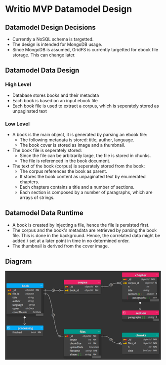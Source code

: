# Writio MVP Datamodel Design

## Datamodel Design Decisions

- Currently a NoSQL schema is targetted.
- The design is intended for MongoDB usage.
- Since MongoDB is assumed, GridFS is currently targetted for ebook file storage. This can change later.

## Datamodel Data Design

### High Level

- Database stores books and their metadata
- Each book is based on an input ebook file
- Each book file is used to extract a corpus, which is seperately stored as unpaginated text

### Low Level

- A book is the main object, it is generated by parsing an ebook file:
  - The following metadata is stored: title, author, language.
  - The book cover is stored as image and a thumbnail.
- The book file is seperately stored:
  - Since the file can be arbitrarily large, the file is stored in chunks.
  - The file is referenced in the book document.
- The text of the book (corpus) is seperately stored from the book:
  - The corpus references the book as parent.
  - It stores the book content as unpaginated text by enumerated chapters.
  - Each chapters contains a title and a number  of sections.
  - Each section is composed by a number of paragraphs, which are arrays of strings.

## Datamodel Data Runtime

- A book is created by injecting a file, hence the file is persisted first.
- The corpus and the book's metadata are retrieved by parsing the book file. This is done in the background. Hence, the correlated data might be added / set at a later point in time in no determined order.
- The thumbnail is derived from the cover image.

## Diagram

![writio_mvp_datamodel](./writio_mvp_datamodel.png)